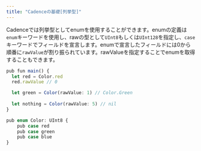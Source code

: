 ```yaml
---
title: "Cadenceの基礎[列挙型]"
---
```


Cadenceでは列挙型としてenumを使用することができます。enumの定義は```enum```キーワードを使用し、rawの型として```UInt8```もしくは```UInt128```を指定し、```case```キーワードでフィールドを宣言します。enumで宣言したフィールドには0から順番に```rawValue```が割り振られています。rawValueを指定することでenumを取得することもできます。

```ts
pub fun main() {
  let red = Color.red
  red.rawValue // 0

  let green = Color(rawValue: 1) // Color.Green
  
  let nothing = Color(rawValue: 5) // nil
}

pub enum Color: UInt8 {
    pub case red
    pub case green
    pub case blue
}
```